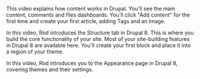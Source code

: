 <!--
{
"name" : "content-a",
"version" : "0.1",
"title" : "Dealing with content - Part I.",
"description" : "Drupal 8 Beginner, Part 3: Content - Part I: How content is structured and displayed in Drupal.",
"homepage" : "https://www.youtube.com/playlist?list=PLtaXuX0nEZk9MKY_ClWcPkGtOEGyLTyCO",
"freshnessDate" : 2015-11-27,
"license" : "Standard YouTube License"
}
-->

<!-- @section, "title" : "Lesson 9: Drupal Content" -->

This video explains how content works in Drupal. You'll see the main content, comments and files dashboards. You'll click "Add content" for the first time and create your first article, adding Tags and an image.

<!-- @asset, "contentType": "outlearn/video", "provider": "youtube", "url": "https://www.youtube.com/embed/r2JNo-lNirs" -->

<!-- @section, "title" : "Lesson 10: Structure" -->

In this video, Rod introduces the Structure tab in Drupal 8. This is where you build the core functionality of your site. Most of your site-building features in Drupal 8 are available here. You'll create your first block and place it into a region of your theme.

<!-- @asset, "contentType": "outlearn/video", "provider": "youtube", "url": "https://www.youtube.com/embed/bgwa1Kaeq8A" -->

<!-- @section, "title" : "Lesson 11: Appearance" -->

In this video, Rod introduces you to the Appearance page in Drupal 8, covering themes and their settings.

<!-- @asset, "contentType": "outlearn/video", "provider": "youtube", "url": "https://www.youtube.com/embed/nkO0h7r8ym0" -->
